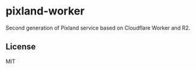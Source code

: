 # pixland-worker

Second generation of Pixland service based on Cloudflare Worker and R2.

## License

MIT
